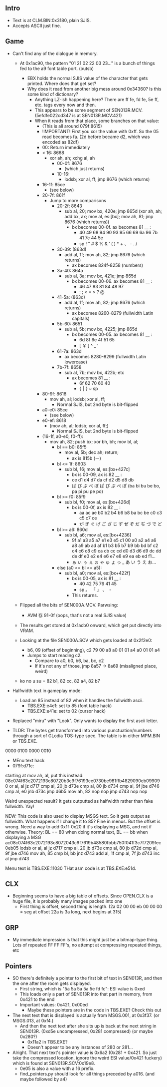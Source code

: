 ## Intro
* Text is at CLM.BIN:0x3180, plain SJIS.
* Accepts ASCII just fine.

## Game
* Can't find any of the dialogue in memory. 
	* At 0x1ac90, the pattern "01 21 02 22 03 23..." is a bunch of things fed to the a9 font table port. (outsb)
		* EBX holds the normal SJIS value of the character that gets printed. Where does that get set?
		* Why does it read from another big mess around 0x34360? Is this some kind of dictionary?
			* Anything LZ-ish happening here? There are ff fe, fd fe, 5e ff, etc. tags every now and then.
			* This appears to be some segment of SEN013R.MCV. (5efdfe022cd347 is at SEN013R.MCV:421)
			* When it reads from that place, some branches on that value:
				* (This is all around 079f:8615)
				* !IMPORTANT! First you xor the value with 0xff. So the 05 read becomes fa. (2d before became d2, which was encoded as 82df)
				* 00: Return immediately
				* < 16: 8668
					* xor ah, ah; xchg al, ah
						* 00-0f: 8676
							* (which just returns)
						* 10-16:
							* lodsb; xor al, ff; jmp 8676 (which returns)
				* 16-1f: 85ce
					* (see below)
				* 20-7f: 861f
					* Jump to more comparisons
						* 20-2f: 8643
							* sub al, 20; mov bx, 420e; jmp 865d (xor ah, ah; add bx, ax; mov al, es:[bx]; mov ah, 81; jmp 8676 (which returns))
								 * bx becomes 00-0f. ax becomes 81 __ :
								 	* 40 49 68 94 90 93 95 66 69 6a 96 7b 41 7c 44 5e
								 	* sp !  ”  #  $  %  &  ’  (  )  *  +  、  -  .  /
						* 30-39: (863d)
							* add al, 1f; mov ah, 82; jmp 8676 (which returns)
								* ax becomes 824f-8258 (numbers)
						* 3a-40: 864a
							* sub al, 3a; mov bx, 421e; jmp 865d
								* bx becomes 00-06. ax becomes 81 __ :
									* 46 47 83 81 84 48 97
									* :  ;  <  =  >  ?  @
						* 41-5a: (863d)
							* add al, 1f; mov ah, 82; jmp 8676 (which returns)
								* ax becomes 8260-8279 (fullwidth Latin capitals)
						* 5b-60: 8651
							* sub al, 5b; mov bx, 4225; jmp 865d
								* bx becomes 00-05. ax becomes 81 __ :
									* 6d 8f 6e 4f 51 65
									* [ ￥  ]  ^  _  ‘
						* 61-7a: 863d
							* ax becomes 8280-8299 (fullwidth Latin lowercase)
						* 7b-7f: 8658
							* sub al, 7b; mov bx, 422b; etc
								* ax becomes 81 __ :
									* 6f 62 70 60 40
									* {  ‖  }  ~  sp
				* 80-9f: 8618
					* mov ah, al; lodsb; xor al, ff; 
						* Normal SJIS, but 2nd byte is bit-flipped
				* a0-e0: 85ce
					* (see below)
				* e0-ef: 8618
					* (mov ah, al; lodsb; xor al, ff;)
						* Normal SJIS, but 2nd byte is bit-flipped
				* (16-1f, a0-e0, f0-ff):
					* mov ah, 82; push bx; xor bh, bh; mov bl, al;
						* bl == b0: 85f5
							* mov al, 5b; dec ah; return;
								* ax is 815b (ー)
						* bl <= 1f: 8603
							* sub bl, 16; mov al, es:[bx+427c]
								* bx is 00-09, ax is 82 __ :
								* ce d1 d4 d7 da cf d2 d5 d8 db
								* ば び  ぶ べ  ぼ ぱ ぴ  ぷ  ぺ ぽ (ba bi bu be bo, pa pi pu pe po)
						* bl >= f0: 85f9
							* sub bl, f0; mov al, es:[bx+426d]
								* bx is 00-0f, ax is 82 __ :
									* aa ac ae b0 b2 b4 b6 b8 ba bc be c0 c3 c5 c7 ce
									* が  ぎ ぐ げ  ご  ざ  じ ず  ぜ  ぞ だ  ぢ づ  で ど
						* bl >= a6: 860d
							* sub bl, a6; mov al, es:[bx+4236]
								* 9f a1 a3 a5 a7 e1 e3 e5 c1 00 a0 a2 a4 a6 a8 a9 ab ad af b1 b3 b5 b7 b9 bb bd bf c2 c4 c6 c8 c9 ca cb cc cd d0 d3 d6 d9 dc dd de df e0 e2 e4 e6 e7 e8 e9 ea eb ed f1...
								* ぁ ぃ ぅ ぇ ぉ ゃ ゅ ょ っ _ あ い う え お...
						* else (a0 <= bl <= a5): 
							* sub bl, a0; mov al, es:[bx+422f]
								* bx is 00-05, ax is 81 __ :
									* 40 42 75 76 41 45
									* sp 。   「 」  、  ・
								* This returns.

	* Flipped all the bits of SEN000A.MCV. Parwsing:
		* AVM 存 91-0f (oops, that's not a real SJIS value)

	* The results get stored at 0x1acb0 onward, which get put directly into VRAM.
	* Looking at the file SEN000A.SCV which gets loaded at 0x2f2e0:
		* b6, 09 (offset of beginning), c2 79 00 a8 a0 01 01 a4 a0 01 01 a4
		* Jumps to start reading c2.
			* Compare to a0, b0, b6, ba, bc, c2
			* If it's not any of those, jmp 8a57 -> 8a69 (misaligned place, weird)

	* ko no u su = 82 b1, 82 cc, 82 a4, 82 b7

* Halfwidth text in gameplay mode:
	* Load an 85 instead of 82 when it handles the fullwidth ascii.
		* TBS.EXE:e4e1: set to 85 (font table hack)
		* TBS.EXE:e41e: set to 02 (cursor hack)

* Replaced "miru" with "Look". Only wants to display the first ascii letter.

* TLDR: The bytes get transformed into various punctuation/numbers through a sort of GLodia TOS-type spec. The table is in either MPM.BIN or TBS.EXE.

0000 0100
0000 0010

* MEnu text hack
* 079f:d71c:

starting at mov ah, al, put this instead:
08c074f63c2072193c80720b3c9f76193ce0730be981ffb4829090eb099090
or al, al
jz d717
cmp al, 20
jb d73e
cmp al, 80
jb d734
cmp al, 9f
jbe d746
cmp al, e0
jnb d73c
jmp d6b5
mov ah, 82
nop
nop
jmp d743
nop
nop

Weird unexpected result? It gets outputted as halfwidth rather than fake fullwidth. Yay!

NEW: This code is also used to display MSGS text. So it gets output as fullwidth.
	What happens if I change it to 85?
		Fine in menus.
	But the offset is wrong. Need a way to add 0x1f-0x20 if it's displaying a MSG, and not if otherwise.
		Theory: BL == 80 when doing normal text, BL == bb when displaying a MSG
		ac08c074f63c2072193c8072043c9f7619b48580fbbb750f041f3c7f7209fec0eb05
		lodsb
		or al, al
		jz d717
		cmp al, 20
		jb d73e
		cmp al, 80
		jb d72d
		cmp al, 9f
		jbe d746
		mov ah, 85
		cmp bl, bb
		jnz d743
		add al, 1f
		cmp al, 7f
		jb d743
		inc al
		jmp d743

Menu text is TBS.EXE:11030
THat asm code is at TBS.EXE:e51d.


## CLX
* Beginning seems to have a big table of offsets. Since OPEN.CLX is a huge file, it is probably many images packed into one
	* First thing is offset, second thing is length. (2a 02 00 00 eb 00 00 00 = seg at offset 22a is 3a long, next begins at 315)

## GRP
* My immediate impression is that this might just be a bitmap-type thing. Lots of repeated FF FF FF's, no attempt at compressing repeated things, etc


## Pointers
* SO there's definitely a pointer to the first bit of text in SEN013R, and then the one after the room gets displayed.
	* First string, which is "5a 5a 5a 5a 5e fd fc": ESI value is 0xed
	* This loads only a part of SEN013R into that part in memory, from 0x421 to the end
	* Important values: 0x421, 0x00ed
		* Maybe these pointers are in the code in TBS.EXE? Check this out
* The next text that is displayed is actually from MSGS.001, at 0x3f37. (or MSGS.013, at 0xf4.)
	* And then the next text after she sits up is back at the next string in SEN013R. (0xd5e uncompressed, 0x281 compressed) (or maybe 0x280?)
		* 0x11a2 in TBS.EXE?
		* Doesn't appear to be any instances of 280 or 281...
* Alright. That next text's pointer value is 0x6a2 (0x281 + 0x421. So just take the compressed location, ignore the weird ESI value/0x421 fuckery) which is found at SEN013R.SCV:0x19e8.
	* 0e05 is also a value with a 16 prefix.
	* find_pointers.py should look for all things preceded by a016. (and maybe followed by a4)